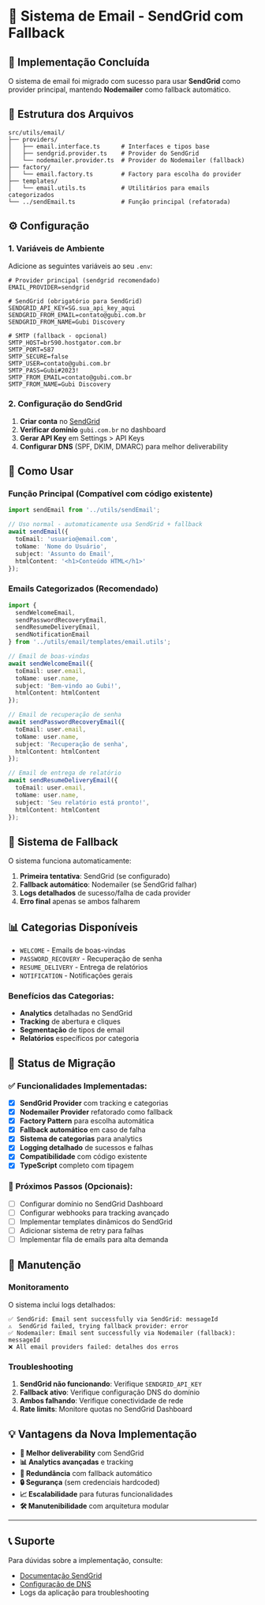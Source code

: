 # 📧 Sistema de Email - SendGrid com Fallback

## 🚀 Implementação Concluída

O sistema de email foi migrado com sucesso para usar **SendGrid** como provider principal, mantendo **Nodemailer** como fallback automático.

## 📁 Estrutura dos Arquivos

```
src/utils/email/
├── providers/
│   ├── email.interface.ts      # Interfaces e tipos base
│   ├── sendgrid.provider.ts    # Provider do SendGrid
│   └── nodemailer.provider.ts  # Provider do Nodemailer (fallback)
├── factory/
│   └── email.factory.ts        # Factory para escolha do provider
├── templates/
│   └── email.utils.ts          # Utilitários para emails categorizados
└── ../sendEmail.ts             # Função principal (refatorada)
```

## ⚙️ Configuração

### 1. Variáveis de Ambiente

Adicione as seguintes variáveis ao seu `.env`:

```env
# Provider principal (sendgrid recomendado)
EMAIL_PROVIDER=sendgrid

# SendGrid (obrigatório para SendGrid)
SENDGRID_API_KEY=SG.sua_api_key_aqui
SENDGRID_FROM_EMAIL=contato@gubi.com.br
SENDGRID_FROM_NAME=Gubi Discovery

# SMTP (fallback - opcional)
SMTP_HOST=br590.hostgator.com.br
SMTP_PORT=587
SMTP_SECURE=false
SMTP_USER=contato@gubi.com.br
SMTP_PASS=Gubi#2023!
SMTP_FROM_EMAIL=contato@gubi.com.br
SMTP_FROM_NAME=Gubi Discovery
```

### 2. Configuração do SendGrid

1. **Criar conta** no [SendGrid](https://sendgrid.com)
2. **Verificar domínio** `gubi.com.br` no dashboard
3. **Gerar API Key** em Settings > API Keys
4. **Configurar DNS** (SPF, DKIM, DMARC) para melhor deliverability

## 📝 Como Usar

### Função Principal (Compatível com código existente)

```typescript
import sendEmail from '../utils/sendEmail';

// Uso normal - automaticamente usa SendGrid + fallback
await sendEmail({
  toEmail: 'usuario@email.com',
  toName: 'Nome do Usuário',
  subject: 'Assunto do Email',
  htmlContent: '<h1>Conteúdo HTML</h1>'
});
```

### Emails Categorizados (Recomendado)

```typescript
import { 
  sendWelcomeEmail,
  sendPasswordRecoveryEmail,
  sendResumeDeliveryEmail,
  sendNotificationEmail 
} from '../utils/email/templates/email.utils';

// Email de boas-vindas
await sendWelcomeEmail({
  toEmail: user.email,
  toName: user.name,
  subject: 'Bem-vindo ao Gubi!',
  htmlContent: htmlContent
});

// Email de recuperação de senha
await sendPasswordRecoveryEmail({
  toEmail: user.email,
  toName: user.name,
  subject: 'Recuperação de senha',
  htmlContent: htmlContent
});

// Email de entrega de relatório
await sendResumeDeliveryEmail({
  toEmail: user.email,
  toName: user.name,
  subject: 'Seu relatório está pronto!',
  htmlContent: htmlContent
});
```

## 🔄 Sistema de Fallback

O sistema funciona automaticamente:

1. **Primeira tentativa**: SendGrid (se configurado)
2. **Fallback automático**: Nodemailer (se SendGrid falhar)
3. **Logs detalhados** de sucesso/falha de cada provider
4. **Erro final** apenas se ambos falharem

## 📊 Categorias Disponíveis

- `WELCOME` - Emails de boas-vindas
- `PASSWORD_RECOVERY` - Recuperação de senha
- `RESUME_DELIVERY` - Entrega de relatórios
- `NOTIFICATION` - Notificações gerais

### Benefícios das Categorias:
- **Analytics** detalhadas no SendGrid
- **Tracking** de abertura e cliques
- **Segmentação** de tipos de email
- **Relatórios** específicos por categoria

## 🚦 Status de Migração

### ✅ Funcionalidades Implementadas:

- [x] **SendGrid Provider** com tracking e categorias
- [x] **Nodemailer Provider** refatorado como fallback
- [x] **Factory Pattern** para escolha automática
- [x] **Fallback automático** em caso de falha
- [x] **Sistema de categorias** para analytics
- [x] **Logging detalhado** de sucessos e falhas
- [x] **Compatibilidade** com código existente
- [x] **TypeScript** completo com tipagem

### 📍 Próximos Passos (Opcionais):

- [ ] Configurar domínio no SendGrid Dashboard
- [ ] Configurar webhooks para tracking avançado
- [ ] Implementar templates dinâmicos do SendGrid
- [ ] Adicionar sistema de retry para falhas
- [ ] Implementar fila de emails para alta demanda

## 🔧 Manutenção

### Monitoramento

O sistema inclui logs detalhados:

```
✅ SendGrid: Email sent successfully via SendGrid: messageId
⚠️  SendGrid failed, trying fallback provider: error
✅ Nodemailer: Email sent successfully via Nodemailer (fallback): messageId
❌ All email providers failed: detalhes dos erros
```

### Troubleshooting

1. **SendGrid não funcionando**: Verifique `SENDGRID_API_KEY`
2. **Fallback ativo**: Verifique configuração DNS do domínio
3. **Ambos falhando**: Verifique conectividade de rede
4. **Rate limits**: Monitore quotas no SendGrid Dashboard

## 💡 Vantagens da Nova Implementação

- **🚀 Melhor deliverability** com SendGrid
- **📊 Analytics avançadas** e tracking
- **🔄 Redundância** com fallback automático
- **🔒 Segurança** (sem credenciais hardcoded)
- **📈 Escalabilidade** para futuras funcionalidades
- **🛠️ Manutenibilidade** com arquitetura modular

---

## 📞 Suporte

Para dúvidas sobre a implementação, consulte:
- [Documentação SendGrid](https://docs.sendgrid.com/)
- [Configuração de DNS](https://docs.sendgrid.com/ui/account-and-settings/how-to-set-up-domain-authentication)
- Logs da aplicação para troubleshooting